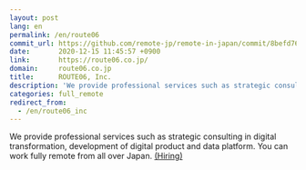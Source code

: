 ```yaml
---
layout: post
lang: en
permalink: /en/route06
commit_url: https://github.com/remote-jp/remote-in-japan/commit/8befd768be4ab0e9e147105c063d29d895c72d86
date:       2020-12-15 11:45:57 +0900
link:       https://route06.co.jp/
domain:     route06.co.jp
title:      ROUTE06, Inc.
description: 'We provide professional services such as strategic consulting in digital transformation, development of digital product and data platform. You can work fully remote from all over Japan. (Hiring)'
categories: full_remote
redirect_from:
  - /en/route06_inc
---
```


<p>We provide professional services such as strategic consulting in digital transformation, development of digital product and data platform. You can work fully remote from all over Japan. <a href="https://jobs.route06.co.jp/?utm_source=remote-in-japan&utm_medium=website&utm_campaign=en">(Hiring)</a></p>

